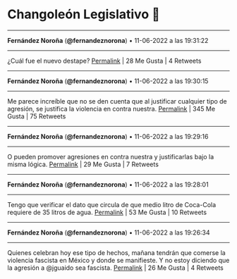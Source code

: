 # Changoleón Legislativo 🙈
*****
**Fernández Noroña** (**@fernandeznorona**) • 11-06-2022 a las 19:31:22
*****
¿Cuál fue el nuevo destape?
[Permalink](https://twitter.com/fernandeznorona/status/1535827069053050880) | 28 Me Gusta | 4 Retweets
*****
**Fernández Noroña** (**@fernandeznorona**) • 11-06-2022 a las 19:30:15
*****
Me parece increíble que no se den cuenta que al justificar cualquier tipo de agresión, se justifica la violencia en contra nuestra.
[Permalink](https://twitter.com/fernandeznorona/status/1535826788965920768) | 345 Me Gusta | 75 Retweets
*****
**Fernández Noroña** (**@fernandeznorona**) • 11-06-2022 a las 19:29:16
*****
O pueden promover agresiones en contra nuestra y justificarlas bajo la misma lógica.
[Permalink](https://twitter.com/fernandeznorona/status/1535826542604992513) | 29 Me Gusta | 7 Retweets
*****
**Fernández Noroña** (**@fernandeznorona**) • 11-06-2022 a las 19:28:01
*****
Tengo que verificar el dato que circula de que medio litro de Coca-Cola requiere de 35 litros de agua.
[Permalink](https://twitter.com/fernandeznorona/status/1535826226186788864) | 53 Me Gusta | 10 Retweets
*****
**Fernández Noroña** (**@fernandeznorona**) • 11-06-2022 a las 19:26:34
*****
Quienes celebran hoy ese tipo de hechos, mañana tendrán que comerse la violencia fascista en México y donde se manifieste. Y no estoy diciendo que la agresión a @jguaido sea fascista.
[Permalink](https://twitter.com/fernandeznorona/status/1535825864314740737) | 26 Me Gusta | 4 Retweets